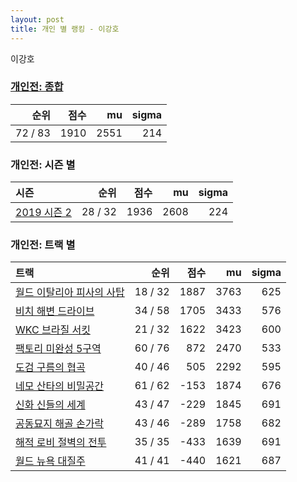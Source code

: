 ```yaml
---
layout: post
title: 개인 별 랭킹 - 이강호
---
```


이강호

### [개인전: 종합](../singles-full)

| 순위 | 점수 | mu | sigma |
|---:|---:|---:|---:|
| 72 / 83 | 1910 | 2551 | 214 |

### 개인전: 시즌 별

| 시즌 | 순위 | 점수 | mu | sigma |
|:---|---:|---:|---:|---:|
| [2019 시즌 2](../singles-s2019_2) | 28 / 32 | 1936 | 2608 | 224 |

### 개인전: 트랙 별

| 트랙 | 순위 | 점수 | mu | sigma |
|:---|---:|---:|---:|---:|
| [월드 이탈리아 피사의 사탑](../pizza) | 18 / 32 | 1887 | 3763 | 625 |
| [비치 해변 드라이브](../haebyun) | 34 / 58 | 1705 | 3433 | 576 |
| [WKC 브라질 서킷](../brazil) | 21 / 32 | 1622 | 3423 | 600 |
| [팩토리 미완성 5구역](../district5) | 60 / 76 | 872 | 2470 | 533 |
| [도검 구름의 협곡](../hyupgog) | 40 / 46 | 505 | 2292 | 595 |
| [네모 산타의 비밀공간](../santa) | 61 / 62 | -153 | 1874 | 676 |
| [신화 신들의 세계](../shinsegye) | 43 / 47 | -229 | 1845 | 691 |
| [공동묘지 해골 손가락](../haeson) | 43 / 46 | -289 | 1758 | 682 |
| [해적 로비 절벽의 전투](../lobby) | 35 / 35 | -433 | 1639 | 691 |
| [월드 뉴욕 대질주](../newyork) | 41 / 41 | -440 | 1621 | 687 |
